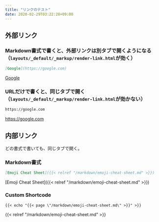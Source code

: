 ```yaml
---
title: "リンクのテスト"
date: 2020-02-29T03:22:28+09:00
---
```


## 外部リンク

### Markdown書式で書くと、外部リンクは別タブで開くようになる（`layouts/_default/_markup/render-link.html`が効く）

```markdown
[Google](https://google.com)
```

[Google](https://google.com)

### URLだけで書くと、同じタブで開く（`layouts/_default/_markup/render-link.html`が効かない）

```markdown
https://google.com
```

https://google.com

## 内部リンク

どの書式で書いても、同じタブで開く。

### Markdown書式

```markdown
[Emoji Cheat Sheet]({{< relref "/markdown/emoji-cheat-sheet.md" >}})
```

[Emoji Cheat Sheet]({{< relref "/markdown/emoji-cheat-sheet.md" >}})

### Custom Shortcode

```hugo
{{< echo "{{< page \"/markdown/emoji-cheat-sheet.md\" >}}" >}}
```

{{< relref "/markdown/emoji-cheat-sheet.md" >}}
